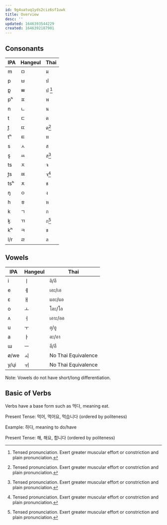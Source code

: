 ```yaml
---
id: 9g4uatuq1yds2ciz6sf1uwk
title: Overview
desc: ''
updated: 1646393544229
created: 1646392187901
---
```


## Consonants

| IPA | Hangeul | Thai        |
| --- | ------- | ----------- |
| m   | ㅁ      | ม           |
| p   | ㅂ      | ป           |
| p͈   | ㅃ      | ป [^tensed] |
| pʰ  | ㅍ      | พ           |
| n   | ㄴ      | น           |
| t   | ㄷ      | ต           |
| t͈   | ㄸ      | ต[^tensed]  |
| tʰ  | ㅌ      | ท           |
| s   | ㅅ      | ส           |
| s͈   | ㅆ      | ส[^tensed]  |
| ts  | ㅈ      | จ           |
| t͈s  | ㅉ      | จ[^tensed]  |
| tsʰ | ㅊ      | ช           |
| ŋ   | ㅇ      | ง           |
| h   | ㅎ      | ห           |
| k   | ㄱ      | ก           |
| k͈   | ㄲ      | ก[^tensed]  |
| kʰ  | ㅋ      | ข           |
| l/r | ㄹ      | ล           |

[^tensed]: Tensed pronunciation. Exert greater muscular effort or constriction and plain pronunciation.

## Vowels

| IPA  | Hangeul | Thai                |
| ---- | ------- | ------------------- |
| i    | ㅣ      | อิ/อี               |
| e    | ㅔ      | เอะ/เอ              |
| ɛ    | ㅐ      | แอะ/แอ              |
| o    | ㅗ      | โอะ/โอ              |
| ʌ    | ㅓ      | เอาะ/ออ             |
| u    | ㅜ      | อุ/อู               |
| a    | ㅏ      | อะ/อา               |
| ɯ    | ㅡ      | อึ/อื               |
| ø/we | ㅚ      | No Thai Equivalence |
| y/ɥi | ㅟ      | No Thai Equivalence |

Note: Vowels do not have short/long differentiation.

## Basic of Verbs

Verbs have a base form such as 먹다, meaning eat.

Present Tense: 먹어, 먹어요, 먹습니다 (ordered by politeness)

Example: 하다, meaning to do/have

Present Tense: 해, 해요, 합니다 (ordered by politeness)
